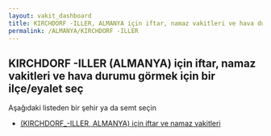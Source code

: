 ```yaml
---
layout: vakit_dashboard
title: KIRCHDORF -ILLER, ALMANYA için iftar, namaz vakitleri ve hava durumu - ilçe/eyalet seç
permalink: /ALMANYA/KIRCHDORF -ILLER
---
```


## KIRCHDORF -ILLER (ALMANYA) için iftar, namaz vakitleri ve hava durumu  görmek için bir ilçe/eyalet seç

Aşağıdaki listeden bir şehir ya da semt seçin

* [ (KIRCHDORF_-ILLER, ALMANYA) için iftar ve namaz vakitleri](/ALMANYA/KIRCHDORF_-ILLER/)

<script type="text/javascript">
  var GLOBAL_COUNTRY = 'ALMANYA';
  var GLOBAL_CITY = 'KIRCHDORF -ILLER';
  var GLOBAL_STATE = 'KIRCHDORF -ILLER';
</script>
